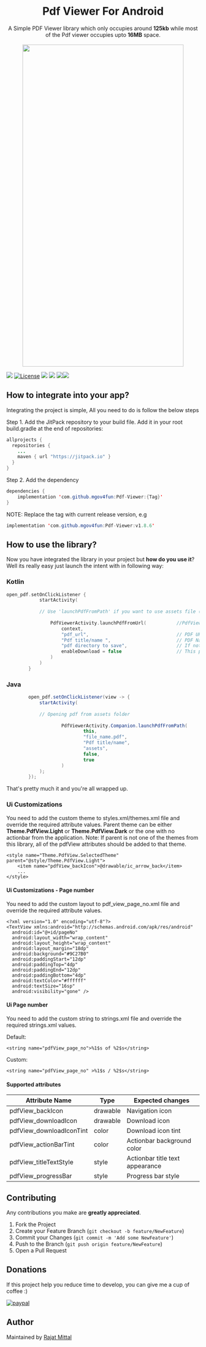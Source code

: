 <h1 align="center">Pdf Viewer For Android</h1>

<p align="center">
A Simple PDF Viewer library which only occupies around <b>125kb</b> while most of the Pdf viewer occupies upto <b>16MB</b> space.
<br>
<br>
<img src="https://raw.githubusercontent.com/afreakyelf/Pdf-Viewer/master/Screenshot_2020-07-11-23-59-31-606_com.rajat.pdfviewer.jpg" width="420" height="840" />
</p>

[![](https://jitpack.io/v/afreakyelf/Pdf-Viewer.svg)](https://jitpack.io/#afreakyelf/Pdf-Viewer) [![License](https://img.shields.io/badge/License-MIT-yellow.svg)](https://opensource.org/licenses/Apache-2.0) ![](https://img.shields.io/github/forks/afreakyelf/Pdf-Viewer?label=Forks)
![](https://img.shields.io/github/stars/afreakyelf/Pdf-Viewer?label=Stars&color=9cf) ![](https://visitor-badge.glitch.me/badge?page_id=afreakyelf.Pdf-Viewer)[![](https://jitci.com/gh/afreakyelf/Pdf-Viewer/svg)](https://jitci.com/gh/afreakyelf/Pdf-Viewer)



## How to integrate into your app?
Integrating the project is simple, All you need to do is follow the below steps

Step 1. Add the JitPack repository to your build file. Add it in your root build.gradle at the end of repositories:

```java
allprojects {
  repositories {
    ...
    maven { url "https://jitpack.io" }
  }
}
```

Step 2. Add the dependency
```java
dependencies {
    implementation 'com.github.mgov4fun:Pdf-Viewer:{Tag}'
}
```
NOTE: Replace the tag with current release version, e.g

```java
implementation 'com.github.mgov4fun:Pdf-Viewer:v1.8.6'
```

## How to use the library?
Now you have integrated the library in your project but **how do you use it**? Well its really easy just launch the intent with in following way:

### Kotlin
```kotlin
open_pdf.setOnClickListener {
            startActivity(
            
            // Use 'launchPdfFromPath' if you want to use assets file (enable "fromAssets" flag) / internal directory
           
                PdfViewerActivity.launchPdfFromUrl(           //PdfViewerActivity.Companion.launchPdfFromUrl(..   :: incase of JAVA       
                    context,                                                                      
                    "pdf_url",                                // PDF URL in String format
                    "Pdf title/name ",                        // PDF Name/Title in String format
                    "pdf directory to save",                  // If nothing specific, Put "" it will save to Downloads
                    enableDownload = false                    // This param is true by defualt.
                )
            )
        } 
```

### Java

```java
        open_pdf.setOnClickListener(view -> {
            startActivity(
            
            // Opening pdf from assets folder 
            
                    PdfViewerActivity.Companion.launchPdfFromPath(
                            this,
                            "file_name.pdf",
                            "Pdf title/name",
                            "assets",
                            false,
                            true
                    )
            );
        });

```

That's pretty much it and you're all wrapped up.

### Ui Customizations
You need to add the custom theme to styles.xml/themes.xml file and override the required attribute values.
Parent theme can be either **Theme.PdfView.Light** or **Theme.PdfView.Dark** or the one with no actionbar from the application.
Note: If parent is not one of the themes from this library, all of the pdfView attributes should be added to that theme.

    <style name="Theme.PdfView.SelectedTheme" parent="@style/Theme.PdfView.Light">
        <item name="pdfView_backIcon">@drawable/ic_arrow_back</item>
        ...
    </style>


#### Ui Customizations - Page number

You need to add the custom layout to pdf_view_page_no.xml file and override the required attribute
values.

    <?xml version="1.0" encoding="utf-8"?>  
    <TextView xmlns:android="http://schemas.android.com/apk/res/android"  
      android:id="@+id/pageNo"  
      android:layout_width="wrap_content"  
      android:layout_height="wrap_content"  
      android:layout_margin="18dp"  
      android:background="#9C27B0"  
      android:paddingStart="12dp"  
      android:paddingTop="4dp"  
      android:paddingEnd="12dp"  
      android:paddingBottom="4dp"  
      android:textColor="#ffffff"  
      android:textSize="16sp"  
      android:visibility="gone" />



#### Ui Page number

You need to add the custom string to strings.xml file and override the required strings.xml values.

Default:

    <string name="pdfView_page_no">%1$s of %2$s</string>

Custom:

    <string name="pdfView_page_no" >%1$s / %2$s</string>

#### Supported attributes

| Attribute Name | Type | Expected changes |
|--|--|--|
|pdfView_backIcon|drawable|Navigation icon|
|pdfView_downloadIcon|drawable|Download icon|
|pdfView_downloadIconTint|color|Download icon tint|
|pdfView_actionBarTint|color|Actionbar background color|
|pdfView_titleTextStyle|style|Actionbar title text appearance|
|pdfView_progressBar|style|Progress bar style|

## Contributing

Any contributions you make are **greatly appreciated**.

1. Fork the Project
2. Create your Feature Branch (`git checkout -b feature/NewFeature`)
3. Commit your Changes (`git commit -m 'Add some NewFeature'`)
4. Push to the Branch (`git push origin feature/NewFeature`)
5. Open a Pull Request

## Donations
If this project help you reduce time to develop, you can give me a cup of coffee :)

[![paypal](https://www.paypalobjects.com/en_US/i/btn/btn_donateCC_LG.gif)](https://www.paypal.com/paypalme/afreakyelf)

## Author
Maintained by [Rajat Mittal](https://www.github.com/afreakyelf)
